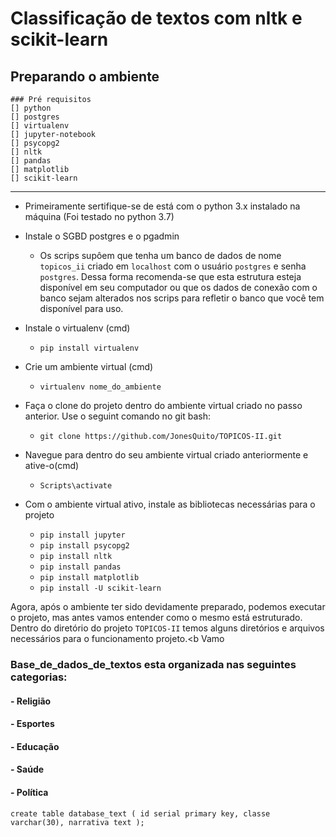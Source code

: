 # Classificação de textos com nltk e scikit-learn

## Preparando o ambiente
	### Pré requisitos
	[] python
	[] postgres
	[] virtualenv
	[] jupyter-notebook
	[] psycopg2
	[] nltk
	[] pandas
	[] matplotlib
	[] scikit-learn
	
---
- Primeiramente sertifique-se de está com o python 3.x instalado na máquina (Foi testado no python 3.7)

- Instale o SGBD postgres e o pgadmin
	- Os scrips supôem que tenha um banco de dados de nome `topicos_ii` criado em `localhost` com o usuário `postgres` e senha `postgres`. Dessa forma recomenda-se que esta estrutura esteja disponível em seu computador ou que os dados de conexão com o banco sejam alterados nos scrips para refletir o banco que você tem disponível para uso.
	
- Instale o virtualenv (cmd)
	- `pip install virtualenv`
	
- Crie um ambiente virtual (cmd)
	- `virtualenv nome_do_ambiente`
	
- Faça o clone do projeto dentro do ambiente virtual criado no passo anterior. Use o seguint comando no git bash:
	- `git clone https://github.com/JonesQuito/TOPICOS-II.git`

- Navegue para dentro do seu ambiente virtual criado anteriormente e ative-o(cmd)
	- `Scripts\activate`

- Com o ambiente virtual ativo, instale as bibliotecas necessárias para o projeto
	- `pip install jupyter`
	- `pip install psycopg2`
	- `pip install nltk`
	- `pip install pandas`
	- `pip install matplotlib`
	- `pip install -U scikit-learn`

Agora, após o ambiente ter sido devidamente preparado, podemos executar o projeto, mas antes vamos entender como o mesmo está estruturado. Dentro do diretório do projeto `TOPICOS-II` temos alguns diretórios e arquivos necessários para o funcionamento projeto.<b Vamo


### Base_de_dados_de_textos esta organizada nas seguintes categorias:
#### - Religião
#### - Esportes
#### - Educação
#### - Saúde
#### - Política


`create table database_text
(
	id serial primary key,
	classe varchar(30),
	narrativa text
);`
